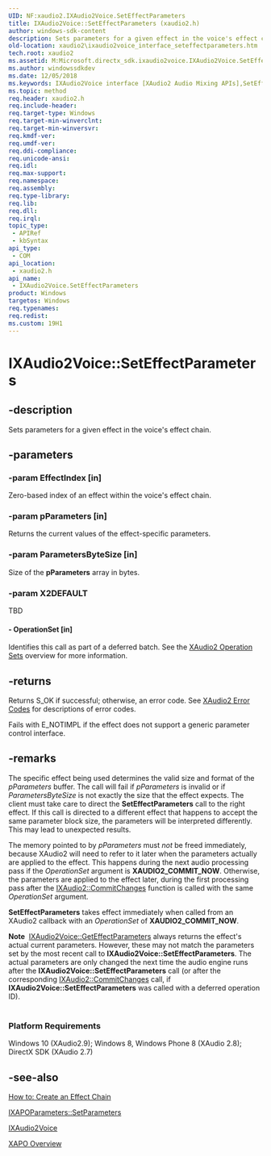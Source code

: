 ```yaml
---
UID: NF:xaudio2.IXAudio2Voice.SetEffectParameters
title: IXAudio2Voice::SetEffectParameters (xaudio2.h)
author: windows-sdk-content
description: Sets parameters for a given effect in the voice's effect chain.
old-location: xaudio2\ixaudio2voice_interface_seteffectparameters.htm
tech.root: xaudio2
ms.assetid: M:Microsoft.directx_sdk.ixaudio2voice.IXAudio2Voice.SetEffectParameters(UINT32,const void,UINT32,UINT32)
ms.author: windowssdkdev
ms.date: 12/05/2018
ms.keywords: IXAudio2Voice interface [XAudio2 Audio Mixing APIs],SetEffectParameters method, IXAudio2Voice.SetEffectParameters, IXAudio2Voice::SetEffectParameters, SetEffectParameters, SetEffectParameters method [XAudio2 Audio Mixing APIs], SetEffectParameters method [XAudio2 Audio Mixing APIs],IXAudio2Voice interface, xaudio2.ixaudio2voice_interface_seteffectparameters, xaudio2/IXAudio2Voice::SetEffectParameters
ms.topic: method
req.header: xaudio2.h
req.include-header: 
req.target-type: Windows
req.target-min-winverclnt: 
req.target-min-winversvr: 
req.kmdf-ver: 
req.umdf-ver: 
req.ddi-compliance: 
req.unicode-ansi: 
req.idl: 
req.max-support: 
req.namespace: 
req.assembly: 
req.type-library: 
req.lib: 
req.dll: 
req.irql: 
topic_type:
 - APIRef
 - kbSyntax
api_type:
 - COM
api_location:
 - xaudio2.h
api_name:
 - IXAudio2Voice.SetEffectParameters
product: Windows
targetos: Windows
req.typenames: 
req.redist: 
ms.custom: 19H1
---
```


# IXAudio2Voice::SetEffectParameters


## -description


Sets parameters for a given effect in the voice's effect chain.


## -parameters




### -param EffectIndex [in]

Zero-based index of an effect within the voice's effect chain.


### -param pParameters [in]

Returns the current values of the effect-specific parameters.


### -param ParametersByteSize [in]

Size of the <b>pParameters</b> array in bytes.


### -param X2DEFAULT

TBD




#### - OperationSet [in]

Identifies this call as part of a deferred batch. See the <a href="https://docs.microsoft.com/windows/desktop/xaudio2/xaudio2-operation-sets">XAudio2 Operation Sets</a> overview for more information.


## -returns



Returns S_OK if successful; otherwise, an error code. See <a href="https://docs.microsoft.com/windows/desktop/xaudio2/xaudio2-error-codes">XAudio2 Error Codes</a> for descriptions of error codes.



Fails with E_NOTIMPL if the effect does not support a generic parameter control interface.





## -remarks



The specific effect being used determines the valid size and format of the <i>pParameters</i> buffer. The call will fail if <i>pParameters</i> is invalid or if <i>ParametersByteSize</i> is not exactly the size that the effect expects. The client must take care to direct the <b>SetEffectParameters</b> call to the right effect. If this call is directed to a different effect that happens to accept the same parameter block size, the parameters will be interpreted differently. This may lead to unexpected results.



The memory pointed to by <i>pParameters</i> must <i>not</i> be freed immediately, because XAudio2 will need to refer to it later when the parameters actually are applied to the effect. This happens during the next audio processing pass if the <i>OperationSet</i> argument is <b>XAUDIO2_COMMIT_NOW</b>. Otherwise, the parameters are applied to the effect later, during the first processing pass after the <a href="https://docs.microsoft.com/windows/desktop/api/xaudio2/nf-xaudio2-ixaudio2-commitchanges">IXAudio2::CommitChanges</a> function is called with the same <i>OperationSet</i> argument.



<b>SetEffectParameters</b> takes effect immediately when called from an XAudio2 callback with an <i>OperationSet</i> of <b>XAUDIO2_COMMIT_NOW</b>.


<div class="alert"><b>Note</b>  <a href="https://docs.microsoft.com/windows/desktop/api/xaudio2/nf-xaudio2-ixaudio2voice-geteffectparameters">IXAudio2Voice::GetEffectParameters</a> always returns the effect's actual current parameters. However, these may not match the parameters set by the most recent call to <b>IXAudio2Voice::SetEffectParameters</b>. The actual parameters are only changed the next time the audio engine runs after the <b>IXAudio2Voice::SetEffectParameters</b> call (or after the corresponding <a href="https://docs.microsoft.com/windows/desktop/api/xaudio2/nf-xaudio2-ixaudio2-commitchanges">IXAudio2::CommitChanges</a> call, if <b>IXAudio2Voice::SetEffectParameters</b> was called with a deferred operation ID).</div>
<div> </div>
<h3><a id="Platform_Requirements"></a><a id="platform_requirements"></a><a id="PLATFORM_REQUIREMENTS"></a>Platform Requirements</h3>
Windows 10 (XAudio2.9); Windows 8, Windows Phone 8 (XAudio 2.8); DirectX SDK (XAudio 2.7)




## -see-also




<a href="https://docs.microsoft.com/windows/desktop/xaudio2/how-to--create-an-effect-chain">How to: Create an Effect Chain</a>



<a href="https://docs.microsoft.com/windows/desktop/api/xapo/nf-xapo-ixapoparameters-setparameters">IXAPOParameters::SetParameters</a>



<a href="https://docs.microsoft.com/windows/desktop/api/xaudio2/nn-xaudio2-ixaudio2voice">IXAudio2Voice</a>



<a href="https://docs.microsoft.com/windows/desktop/xaudio2/xapo-overview">XAPO Overview</a>
 

 

